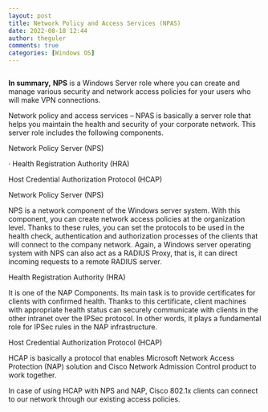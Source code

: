 ```yaml
---
layout: post
title: Network Policy and Access Services (NPAS)
date: 2022-08-18 12:44
author: theguler
comments: true
categories: [Windows OS]
---
```

<!-- wp:image {"id":4072,"sizeSlug":"large","linkDestination":"none"} -->
<figure class="wp-block-image size-large"><img src="https://farukguler.com/assets/post_images/radius-auth.png?w=1024" alt="" class="wp-image-4072" /></figure>
<!-- /wp:image -->

<!-- wp:paragraph -->
<p><strong>In summary,</strong> <strong>NPS</strong> is a Windows Server role where you can create and manage various security and network access policies for your users who will make VPN connections.</p>
<!-- /wp:paragraph -->

<!-- wp:paragraph -->
<p>Network policy and access services – NPAS is basically a server role that helps you maintain the health and security of your corporate network. This server role includes the following components.</p>
<!-- /wp:paragraph -->

<!-- wp:paragraph -->
<p>Network Policy Server (NPS)</p>
<!-- /wp:paragraph -->

<!-- wp:paragraph -->
<p>· Health Registration Authority (HRA)</p>
<!-- /wp:paragraph -->

<!-- wp:paragraph -->
<p>Host Credential Authorization Protocol (HCAP)</p>
<!-- /wp:paragraph -->

<!-- wp:paragraph -->
<p>Network Policy Server (NPS)</p>
<!-- /wp:paragraph -->

<!-- wp:paragraph -->
<p>NPS is a network component of the Windows server system. With this component, you can create network access policies at the organization level. Thanks to these rules, you can set the protocols to be used in the health check, authentication and authorization processes of the clients that will connect to the company network. Again, a Windows server operating system with NPS can also act as a RADIUS Proxy, that is, it can direct incoming requests to a remote RADIUS server.</p>
<!-- /wp:paragraph -->

<!-- wp:paragraph -->
<p>Health Registration Authority (HRA)</p>
<!-- /wp:paragraph -->

<!-- wp:paragraph -->
<p>It is one of the NAP Components. Its main task is to provide certificates for clients with confirmed health. Thanks to this certificate, client machines with appropriate health status can securely communicate with clients in the other intranet over the IPSec protocol. In other words, it plays a fundamental role for IPSec rules in the NAP infrastructure.</p>
<!-- /wp:paragraph -->

<!-- wp:paragraph -->
<p>Host Credential Authorization Protocol (HCAP)</p>
<!-- /wp:paragraph -->

<!-- wp:paragraph -->
<p>HCAP is basically a protocol that enables Microsoft Network Access Protection (NAP) solution and Cisco Network Admission Control product to work together.</p>
<!-- /wp:paragraph -->

<!-- wp:paragraph -->
<p>In case of using HCAP with NPS and NAP, Cisco 802.1x clients can connect to our network through our existing access policies.</p>
<!-- /wp:paragraph -->
